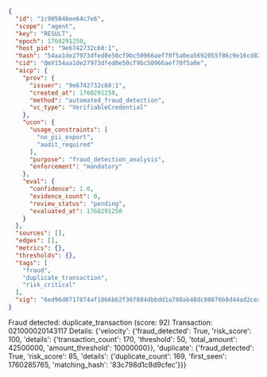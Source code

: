 ```json
{
  "id": "1c905046ee64c7e6",
  "scope": "agent",
  "key": "RESULT",
  "epoch": 1760291250,
  "host_pid": "9e6742732c60:1",
  "hash": "54aa1de27973dfed0e50cf9bc50966aef70f5a0ea5692055f86c9e16cd823a45",
  "cid": "QmV154aa1de27973dfed0e50cf9bc50966aef70f5a0e",
  "aicp": {
    "prov": {
      "issuer": "9e6742732c60:1",
      "created_at": 1760291250,
      "method": "automated_fraud_detection",
      "vc_type": "VerifiableCredential"
    },
    "ucon": {
      "usage_constraints": [
        "no_pii_export",
        "audit_required"
      ],
      "purpose": "fraud_detection_analysis",
      "enforcement": "mandatory"
    },
    "eval": {
      "confidence": 1.0,
      "evidence_count": 0,
      "review_status": "pending",
      "evaluated_at": 1760291250
    }
  },
  "sources": [],
  "edges": [],
  "metrics": {},
  "thresholds": {},
  "tags": [
    "fraud",
    "duplicate_transaction",
    "risk_critical"
  ],
  "sig": "6ed96d0717874af1866b62f36f884dbbdd1a788ab48dc80876b8d44ad2cea7e8"
}
```

Fraud detected: duplicate_transaction (score: 92)
Transaction: 021000020143117
Details: {'velocity': {'fraud_detected': True, 'risk_score': 100, 'details': {'transaction_count': 170, 'threshold': 50, 'total_amount': 42500000, 'amount_threshold': 10000000}}, 'duplicate': {'fraud_detected': True, 'risk_score': 85, 'details': {'duplicate_count': 169, 'first_seen': 1760285765, 'matching_hash': '83c798d1c8d9cfec'}}}